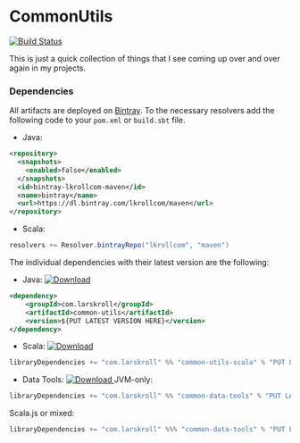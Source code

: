 CommonUtils
============

[![Build Status](https://travis-ci.com/Bathtor/common-utils.svg?branch=master)](https://travis-ci.com/Bathtor/common-utils)

This is just a quick collection of things that I see coming up over and over again in my projects.

### Dependencies
All artifacts are deployed on [Bintray](https://dl.bintray.com/lkrollcom/maven). 
To the necessary resolvers add the following code to your `pom.xml` or `build.sbt` file.
- Java:
```xml
<repository>
  <snapshots>
    <enabled>false</enabled>
  </snapshots>
  <id>bintray-lkrollcom-maven</id>
  <name>bintray</name>
  <url>https://dl.bintray.com/lkrollcom/maven</url>
</repository>
```
- Scala:
```scala
resolvers += Resolver.bintrayRepo("lkrollcom", "maven")
```

The individual dependencies with their latest version are the following:

- Java: [ ![Download](https://api.bintray.com/packages/lkrollcom/maven/common-utils/images/download.svg) ](https://bintray.com/lkrollcom/maven/common-utils/_latestVersion)
```xml
<dependency>
    <groupId>com.larskroll</groupId>
    <artifactId>common-utils</artifactId>
    <version>${PUT LATEST VERSION HERE}</version>
</dependency>
```

- Scala: [ ![Download](https://api.bintray.com/packages/lkrollcom/maven/common-utils-scala/images/download.svg) ](https://bintray.com/lkrollcom/maven/common-utils-scala/_latestVersion)
```scala
libraryDependencies += "com.larskroll" %% "common-utils-scala" % "PUT LATEST VERSION HERE"
```

- Data Tools: [ ![Download](https://api.bintray.com/packages/lkrollcom/maven/common-data-tools/images/download.svg) ](https://bintray.com/lkrollcom/maven/common-data-tools/_latestVersion)
JVM-only:
```scala
libraryDependencies += "com.larskroll" %% "common-data-tools" % "PUT LATEST VERSION HERE"
```
Scala.js or mixed:
```scala
libraryDependencies += "com.larskroll" %%% "common-data-tools" % "PUT LATEST VERSION HERE"
```
